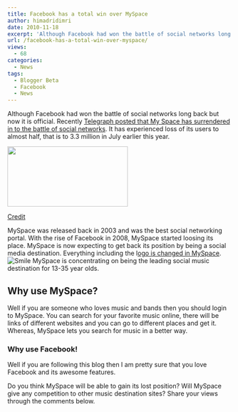 ```yaml
---
title: Facebook has a total win over MySpace
author: himadridimri
date: 2010-11-18
excerpt: 'Although Facebook had won the battle of social networks long back but now it is official. Recently Telegraph posted that My Space has surrendered in to the battle of social networks. '
url: /facebook-has-a-total-win-over-myspace/
views:
  - 68
categories:
  - News
tags:
  - Blogger Beta
  - Facebook
  - News
---
```

Although Facebook had won the battle of social networks long back but now it is official. Recently <a href="http://www.telegraph.co.uk/technology/myspace/8130097/MySpace-surrenders-to-Facebook-in-battle-of-social-networks.html" onclick="_gaq.push(['_trackEvent', 'outbound-article', 'http://www.telegraph.co.uk/technology/myspace/8130097/MySpace-surrenders-to-Facebook-in-battle-of-social-networks.html', 'Telegraph posted that My Space has surrendered in to the battle of social networks']);" >Telegraph posted that My Space has surrendered in to the battle of social networks</a>. It has experienced loss of its users to almost half, that is to 3.3 million in July earlier this year.

<a href="http://fbknol.com/facebook-has-a-total-win-over-myspace/fb-vs-myspace/" onclick="_gaq.push(['_trackEvent', 'outbound-article', 'http://fbknol.com/facebook-has-a-total-win-over-myspace/fb-vs-myspace/', '']);" rel="attachment wp-att-3698"><img class="alignnone size-full  wp-image-54181" src="http://cdn.devilsworkshop.org/files/2010/11/fb-vs-myspace.png" alt="" width="270" height="135" /></a>

<a href="http://yoursocialmedia.com/facebook/facebook-vs-myspace-which-is-better-for-my-business/" onclick="_gaq.push(['_trackEvent', 'outbound-article', 'http://yoursocialmedia.com/facebook/facebook-vs-myspace-which-is-better-for-my-business/', 'Credit']);" >Credit</a>

MySpace was released back in 2003 and was the best social networking portal. With the rise of Facebook in 2008, MySpace started loosing its place. MySpace is now expecting to get back its position by being a social media destination. Everything including the l<a href="http://www.myspace.com/" onclick="_gaq.push(['_trackEvent', 'outbound-article', 'http://www.myspace.com/', 'ogo is changed in MySpace']);" >ogo is changed in MySpace</a>.<img class="wlEmoticon wlEmoticon-smile" style="border-style: none" src="http://cdn.devilsworkshop.org/files/2010/11/wlEmoticon-smile.png" alt="Smile" /> MySpace is concentrating on being the leading social music destination for 13-35 year olds.

## Why use MySpace?

Well if you are someone who loves music and bands then you should login to MySpace. You can search for your favorite music online, there will be links of different websites and you can go to different places and get it. Whereas, MySpace lets you search for music in a better way.

### Why use Facebook!

Well if you are following this blog then I am pretty sure that you love Facebook and its awesome features.

Do you think MySpace will be able to gain its lost position? Will MySpace give any competition to other music destination sites? Share your views through the comments below.
